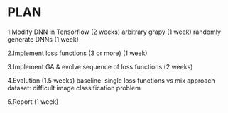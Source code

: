# PLAN
  1.Modify DNN in Tensorflow (2 weeks) 
    arbitrary grapy (1 week)
    randomly generate DNNs (1 week)

  2.Implement loss functions (3 or more) (1 week)

  3.Implement GA & evolve sequence of loss functions (2 weeks)

  4.Evalution (1.5 weeks)
    baseline: single loss functions vs mix approach
    dataset: difficult image classification problem

  5.Report (1 week)
